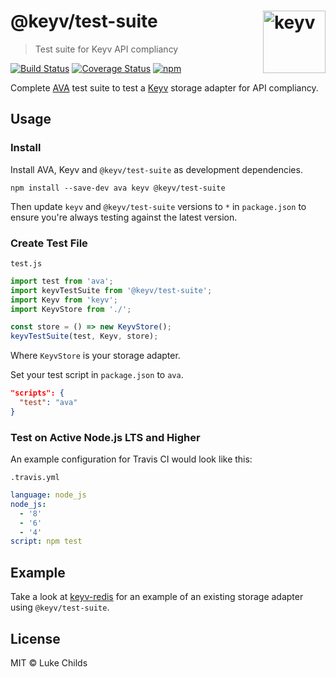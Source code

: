 # @keyv/test-suite [<img width="100" align="right" src="https://rawgit.com/lukechilds/keyv/master/media/logo.svg" alt="keyv">](https://github.com/lukechilds/keyv)

> Test suite for Keyv API compliancy

[![Build Status](https://travis-ci.org/lukechilds/keyv-test-suite.svg?branch=master)](https://travis-ci.org/lukechilds/keyv-test-suite)
[![Coverage Status](https://coveralls.io/repos/github/lukechilds/keyv-test-suite/badge.svg?branch=master)](https://coveralls.io/github/lukechilds/keyv-test-suite?branch=master)
[![npm](https://img.shields.io/npm/v/@keyv/test-suite.svg)](https://www.npmjs.com/package/@keyv/test-suite)

Complete [AVA](https://github.com/avajs/ava) test suite to test a [Keyv](https://github.com/lukechilds/keyv) storage adapter for API compliancy.

## Usage

### Install

Install AVA, Keyv and `@keyv/test-suite` as development dependencies.

```shell
npm install --save-dev ava keyv @keyv/test-suite
```

Then update `keyv` and `@keyv/test-suite` versions to `*` in `package.json` to ensure you're always testing against the latest version.

### Create Test File

`test.js`

```js
import test from 'ava';
import keyvTestSuite from '@keyv/test-suite';
import Keyv from 'keyv';
import KeyvStore from './';

const store = () => new KeyvStore();
keyvTestSuite(test, Keyv, store);
```

Where `KeyvStore` is your storage adapter.

Set your test script in `package.json` to `ava`.
```json
"scripts": {
  "test": "ava"
}
```

### Test on Active Node.js LTS and Higher

An example configuration for Travis CI would look like this:

`.travis.yml`

```yaml
language: node_js
node_js:
  - '8'
  - '6'
  - '4'
script: npm test
```

## Example

Take a look at [keyv-redis](https://github.com/lukechilds/keyv-redis) for an example of an existing storage adapter using `@keyv/test-suite`.

## License

MIT © Luke Childs
